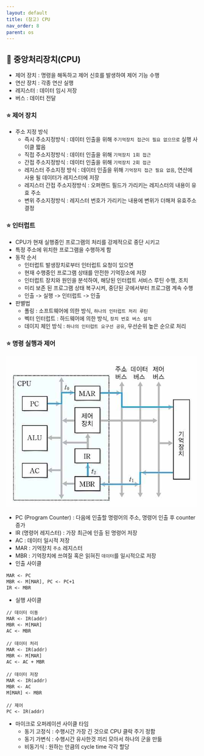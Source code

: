```yaml
---
layout: default
title: (참고) CPU
nav_order: 8
parent: os
---
```




## 📑 중앙처리장치(CPU)

- 제어 장치 : 명령을 해독하고 제어 신호를 발생하여 제어 기능 수행
- 연산 장치 : 각종 연산 실행
- 레지스터 : 데이터 임시 저장
- 버스 : 데이터 전달

### ⭐ 제어 장치

- 주소 지정 방식
  - 즉시 주소지정방식 : 데이터 인출을 위해 `주기억장치 접근이 필요 없으므로` 실행 사이클 짧음
  - 직접 주소지정방식 : 데이터 인출을 위해 `기억장치 1회 접근`
  - 간접 주소지정방식 : 데이터 인출을 위해 `기억장치 2회 접근`
  - 레지스터 주소지정 방식 : 데이터 인출을 위해 `기억장지 접근 필요 없음`, 연산에 사용 될 데이터가 레지스터에 저장
  - 레지스터 간접 주소지정방식 : 오퍼랜드 필드가 가리키는 레지스터의 내용이 유효 주소
  - 변위 주소지정방식 : 레지스터 번호가 가리키는 내용에 변위가 더해져 유효주소 결정




### ⭐ 인터럽트

- CPU가 현재 실행중인 프로그램의 처리를 강제적으로 중단 시키고
- 특정 주소에 위치한 프로그램을 수행하게 함
- 동작 순서
  - 인터럽트 발생장치로부터 인터럽트 요청이 있으면
  - 현재 수행중인 프로그램 상태를 안전한 기억장소에 저장
  - 인터럽트 장치와 원인을 분석하여, 해당된 인터럽트 서비스 루틴 수행, 조치
  - 미리 보존 된 프로그램 상태 복구시켜, 중단된 곳에서부터 프로그램 계속 수행
  - 인출 -> 실행 -> 인터럽트 -> 인출
- 판별법
  - 폴링 : 소프트웨어에 의한 방식, `하나의 인터럽트 처리 루틴`
  - 벡터 인터럽트 : 하드웨어에 의한 방식, `장치 번호 버스 설치`
  - 데이지 체인 방식 : `하나의 인터럽트 요구선 공유`, 우선순위 높은 순으로 처리



### ⭐ 명령 실행과 제어

![](https://github.com/beeguriri/beeguriri.github.io/blob/main/docs/img/cpu.png?raw=true)

- PC (Program Counter) : 다음에 인출할 명령어의 주소, 명령어 인출 후 counter 증가
- IR (명령어 레지스터) : 가장 최근에 인출 된 명령어 저장
- AC : 데이터 일시적 저장
- MAR : 기억장치 `주소` 레지스터
- MBR : 기억장치에 쓰여질 혹은 읽혀진 `데이터`를 일시적으로 저장
- 인출 사이클

```
MAR <- PC
MBR <- M[MAR], PC <- PC+1
IR <- MBR
```

- 실행 사이클

```
// 데이터 이동
MAR <- IR(addr)
MBR <- M[MAR]
AC <- MBR

// 데이터 처리
MAR <- IR(addr)
MBR <- M[MAR]
AC <- AC + MBR

// 데이터 저장
MAR <- IR(addr)
MBR <- AC
M[MAR] <- MBR

// 제어
PC <- IR(addr)
```

- 마이크로 오퍼레이션 사이클 타임
  - 동기 고정식 : 수행시간 가장 긴 것으로 CPU 클락 주기 정함
  - 동기 가변식 : 수행시간 유사한것 끼리 모아서 하나의 군을 만듦
  - 비동기식 : 원하는 만큼의 cycle time 각각 할당
